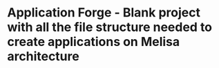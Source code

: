 # Application Forge - Blank project with all the file structure needed to create applications on Melisa architecture